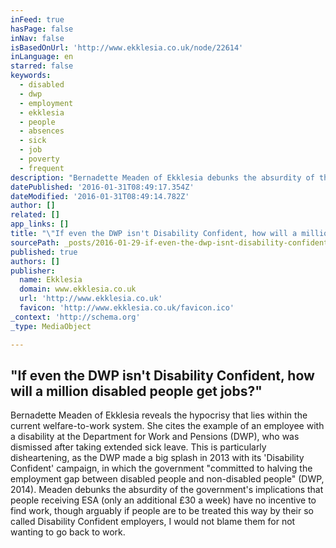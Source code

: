 ```yaml
---
inFeed: true
hasPage: false
inNav: false
isBasedOnUrl: 'http://www.ekklesia.co.uk/node/22614'
inLanguage: en
starred: false
keywords:
  - disabled
  - dwp
  - employment
  - ekklesia
  - people
  - absences
  - sick
  - job
  - poverty
  - frequent
description: "Bernadette Meaden of Ekklesia debunks the absurdity of the government's implications that people receiving ESA (only an additional £30 a week) have no incentive to find work."
datePublished: '2016-01-31T08:49:17.354Z'
dateModified: '2016-01-31T08:49:14.782Z'
author: []
related: []
app_links: []
title: "\"If even the DWP isn't Disability Confident, how will a million disabled people get jobs?\""
sourcePath: _posts/2016-01-29-if-even-the-dwp-isnt-disability-confident-how-will-a-milli.md
published: true
authors: []
publisher:
  name: Ekklesia
  domain: www.ekklesia.co.uk
  url: 'http://www.ekklesia.co.uk'
  favicon: 'http://www.ekklesia.co.uk/favicon.ico'
_context: 'http://schema.org'
_type: MediaObject

---
```

<article style=""><h1>"If even the DWP isn't Disability Confident, how will a million disabled people get jobs?"</h1><p>Bernadette Meaden of Ekklesia reveals the hypocrisy that lies within the current welfare-to-work system. She cites the example of an employee with a disability at the Department for Work and Pensions (DWP), who was dismissed after taking extended sick leave. This is particularly disheartening, as the DWP made a big splash in 2013 with its 'Disability Confident' campaign, in which the government "committed to halving the employment gap between disabled people and non-disabled people" (DWP, 2014). Meaden debunks the absurdity of the government's implications that people receiving ESA (only an additional £30 a week) have no incentive to find work, though arguably if people are to be treated this way by their so called Disability Confident employers, I would not blame them for not wanting to go back to work.</p></article>